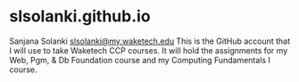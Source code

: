 # slsolanki.github.io

Sanjana Solanki
slsolanki@my.waketech.edu
This is the GitHub account that I will use to take Waketech CCP courses. It will hold the assignments for my Web, Pgm, & Db Foundation course and my Computing Fundamentals I course.
